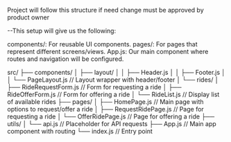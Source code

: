 Project will follow this structure if need change must be approved by product owner

--This setup will give us the following:

components/: For reusable UI components.
pages/: For pages that represent different screens/views.
App.js: Our main component where routes and navigation will be configured.

src/
├── components/
│   ├── layout/
│   │   ├── Header.js
│   │   ├── Footer.js
│   │   └── PageLayout.js        // Layout wrapper with header/footer
│   └── rides/
│       ├── RideRequestForm.js   // Form for requesting a ride
│       ├── RideOfferForm.js     // Form for offering a ride
│       └── RideList.js          // Display list of available rides
├── pages/
│   ├── HomePage.js              // Main page with options to request/offer a ride
│   ├── RequestRidePage.js       // Page for requesting a ride
│   └── OfferRidePage.js         // Page for offering a ride
├── utils/
│   └── api.js                   // Placeholder for API requests
├── App.js                       // Main app component with routing
└── index.js                     // Entry point
